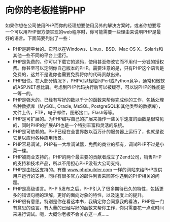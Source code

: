 # 向你的老板推销PHP

如果你想在公司使用PHP而你的经理想要使用另外的解决方案时，或者你想要写一个可以用PHP很方便实现的web程序时，你可能需要一些理由来说明PHP是最好的语言。下面简要列出了一些：

- PHP是跨平台的。它可以在Windows、Linux、BSD、Mac OS X、Solaris和其他一些不同的平台上运行。
- PHP是免费的。你可以下载它的源码，使用甚至修改它而不用付一分钱的授权费。你甚至可以定制你自己版本的PHP。需要注意的是，只有PHP这个语言是免费的，这并不是说你也需要免费将你的代码贡献出来。
- PHP很快。在大部分情况下，PHP可以轻松同Perl或Python竞争，通常和微软的ASP.NET想比肩。考虑到PHP代码执行后可以被缓存，可以说PHP的性能是一等一的。
- PHP是强大的。已经有写好的数以千计的函数来帮你完成你的工作，包括处理各种数据库（MySQL, Oracle, MsSQL, PostgreSQL和其他类型的数据库），文件上传，FTP，电子邮件，图形接口，Flash等等。
- PHP是可扩展的。为PHP编写自己的扩展来操作一些关乎速度的函数是很常见的，同时PHP的扩展API也是一个特别丰富和灵活的系统。
- PHP是可依赖的。PHP已经在全世界数以百万计的服务器上运行了，也就是说它足以应付各种应用场景。
- PHP容易调试。PHP有一大堆调试器，免费的商业的都有，调试PHP不过是小菜一碟。
- PHP被商业支持的。PHP的两个最主要的贡献者成立了Zend公司，销售PHP的支持和技术产品，所以不用担心PHP没有大公司支持。
- PHP是由社区支持的。有像 www.phpbuilder.com 一样的网站来给PHP提供用户运行的支持，同样有很多官方的邮件列表来回答你遇到的PHP相关的问题。
- PHP是高级语言。PHP 5发布之后，PHP引入了很多期待已久的特性，包括更多的错误句柄的理解，更好的面向对象的特性，以及速度上的提升。
- PHP很有意思。特别是你在看这本书，我确定你会同意我的看法，PHP是一门有意思的语言。有大量的已经写好的函数来帮你工作，你只需要花一点点时间来进行调试。呃，大概你老板不会关心这一点……
